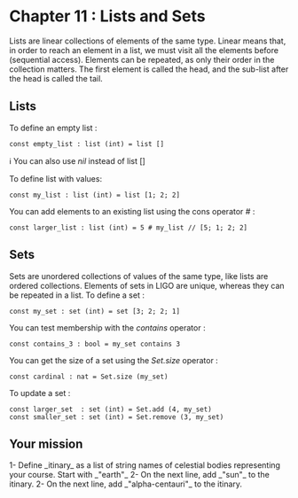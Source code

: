# Chapter 11 : Lists and Sets

<dialog character="pilot">Please now plot our course as a list of destinations.</dialog>

Lists are linear collections of elements of the same type. Linear means that, in order to reach an element in a list, we must visit all the elements before (sequential access). Elements can be repeated, as only their order in the collection matters. The first element is called the head, and the sub-list after the head is called the tail.

## Lists

To define an empty list :

```
const empty_list : list (int) = list []
```

ℹ️ You can also use _nil_ instead of list []

To define list with values:

```
const my_list : list (int) = list [1; 2; 2]
```

You can add elements to an existing list using the cons operator _#_ :

```
const larger_list : list (int) = 5 # my_list // [5; 1; 2; 2]
```

## Sets

Sets are unordered collections of values of the same type, like lists are ordered collections. Elements of sets in LIGO are unique, whereas they can be repeated in a list. To define a set :

```
const my_set : set (int) = set [3; 2; 2; 1]

```

You can test membership with the _contains_ operator :

```
const contains_3 : bool = my_set contains 3
```

You can get the size of a set using the _Set.size_ operator :

```
const cardinal : nat = Set.size (my_set)
```

To update a set :

```
const larger_set  : set (int) = Set.add (4, my_set)
const smaller_set : set (int) = Set.remove (3, my_set)
```

## Your mission

<!-- prettier-ignore -->1- Define _itinary_ as a list of string names of celestial bodies representing your course. Start with _"earth"_

<!-- prettier-ignore -->2- On the next line, add _"sun"_ to the itinary.

<!-- prettier-ignore -->2- On the next line, add _"alpha-centauri"_ to the itinary.
